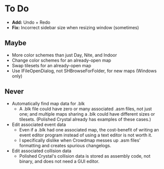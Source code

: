 # To Do

* **Add:** Undo + Redo
* **Fix:** Incorrect sidebar size when resizing window (sometimes)


## Maybe

* More color schemes than just Day, Nite, and Indoor
* Change color schemes for an already-open map
* Swap tilesets for an already-open map
* Use IFileOpenDialog, not SHBrowseForFolder, for new maps (Windows only)


## Never

* Automatically find map data for .blk
   * A .blk file could have zero or many associated .asm files, not just one; and multiple maps sharing a .blk could have different sizes or tilesets. (Polished Crystal already has examples of these cases.)
* Edit associated event data
   * Even if a .blk had one associated map, the cost-benefit of writing an event editor program instead of using a text editor is not worth it.
   * I specifically dislike when Crowdmap messes up .asm files' formatting and creates spurious changelogs.
* Edit associated collision data
   * Polished Crystal's collision data is stored as assembly code, not binary, and does not need a GUI editor.
